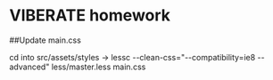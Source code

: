 # VIBERATE homework

##Update main.css

cd  into src/assets/styles  -> lessc --clean-css="--compatibility=ie8 --advanced" less/master.less main.css